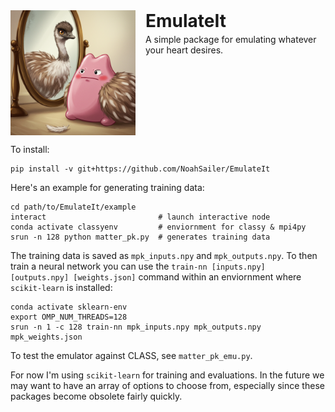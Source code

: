 <div style="display: flex; align-items: flex-start;">
  <img src="https://github.com/NoahSailer/EmulateIt/blob/main/figures/emuditto.png" style="width: 200px; margin-right: 16px;" />
  <div style="display: flex; flex-direction: column;">
    <h1 style="margin: 0;">EmulateIt</h1>
    <p style="margin-top: 4px;">
      A simple package for emulating whatever your heart desires.
    </p>
  </div>
</div>

To install:
```
pip install -v git+https://github.com/NoahSailer/EmulateIt
```

Here's an example for generating training data:
```
cd path/to/EmulateIt/example
interact                         # launch interactive node
conda activate classyenv         # enviornment for classy & mpi4py
srun -n 128 python matter_pk.py  # generates training data
```
The training data is saved as `mpk_inputs.npy` and `mpk_outputs.npy`. To then train a neural network
you can use the `train-nn [inputs.npy] [outputs.npy] [weights.json]` command within an enviornment 
where `scikit-learn` is installed:
```
conda activate sklearn-env
export OMP_NUM_THREADS=128                                          
srun -n 1 -c 128 train-nn mpk_inputs.npy mpk_outputs.npy mpk_weights.json
```
To test the emulator against CLASS, see `matter_pk_emu.py`.



For now I'm using `scikit-learn` for training and evaluations. In the future we may want to have an 
array of options to choose from, especially since these packages become obsolete fairly quickly.
